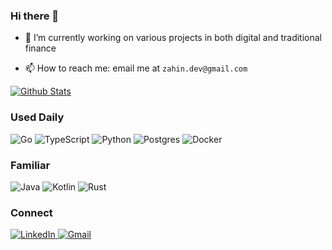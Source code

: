 ### Hi there 👋

- 🔭 I’m currently working on various projects in both digital and traditional finance
<!-- - 🌱 I’m currently learning how `Neural Networks` work -->
- 📫 How to reach me: email me at `zahin.dev@gmail.com`

<p align="left">
  <a href="https://github.com/anuraghazra/github-readme-stats">
    <img src="https://github-readme-stats.vercel.app/api?username=zahin-mohammad&hide=stars&count_private=true&show_icons=true" alt="Github Stats">
  </a>
</p>

### Used Daily
<p align="left">
  <img alt="Go" src="https://img.shields.io/badge/go-%2300ADD8.svg?&style=for-the-badge&logo=go&logoColor=white">
  <img alt="TypeScript" src="https://img.shields.io/badge/typescript%20-%23007ACC.svg?&style=for-the-badge&logo=typescript&logoColor=white"/>
  <img alt="Python" src="https://img.shields.io/badge/python%20-%2314354C.svg?&style=for-the-badge&logo=python&logoColor=white"/>
  <img alt="Postgres" src ="https://img.shields.io/badge/postgres-%23316192.svg?&style=for-the-badge&logo=postgresql&logoColor=white"/>
  <img alt="Docker" src="https://img.shields.io/badge/docker-%230db7ed.svg?style=for-the-badge&logo=docker&logoColor=white">


</p>

### Familiar
<p align="left">
   <img alt="Java" src="https://img.shields.io/badge/java-%23ED8B00.svg?&style=for-the-badge&logo=java&logoColor=white"/>
  <img alt="Kotlin" src="https://img.shields.io/badge/kotlin-%230095D5.svg?&style=for-the-badge&logo=kotlin&logoColor=white"/>
  <img alt="Rust" src="https://img.shields.io/badge/rust-%23000000.svg?&style=for-the-badge&logo=rust&logoColor=white"/>
</p>

### Connect
<p align="left">
  <a href="https://www.linkedin.com/in/zahin-m/">
    <img alt="LinkedIn" src="https://img.shields.io/badge/linkedin%20-%230077B5.svg?&style=for-the-badge&logo=linkedin&logoColor=white"/>
  </a>
  <a href="mailto:zahin.dev@gmail.com">
    <img alt="Gmail" src="https://img.shields.io/badge/Gmail-D14836?style=for-the-badge&logo=gmail&logoColor=white" />
  </a>
</p>
